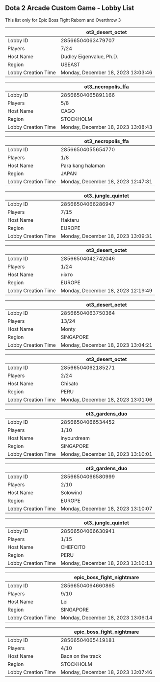 ## Dota 2 Arcade Custom Game - Lobby List

This list only for Epic Boss Fight Reborn and Overthrow 3

|  | ot3_desert_octet |
| ------ | ------ |
| Lobby ID | 28566504063479707 |
| Players | 7/24 |
| Host Name | Dudley Eigenvalue, Ph.D. |
| Region | USEAST |
| Lobby Creation Time | Monday, December 18, 2023 13:03:46 |


|  | ot3_necropolis_ffa |
| ------ | ------ |
| Lobby ID | 28566504065891166 |
| Players | 5/8 |
| Host Name | CAGO |
| Region | STOCKHOLM |
| Lobby Creation Time | Monday, December 18, 2023 13:08:43 |


|  | ot3_necropolis_ffa |
| ------ | ------ |
| Lobby ID | 28566504055654770 |
| Players | 1/8 |
| Host Name | Para kang halaman |
| Region | JAPAN |
| Lobby Creation Time | Monday, December 18, 2023 12:47:31 |


|  | ot3_jungle_quintet |
| ------ | ------ |
| Lobby ID | 28566504066286947 |
| Players | 7/15 |
| Host Name | Haktaru |
| Region | EUROPE |
| Lobby Creation Time | Monday, December 18, 2023 13:09:31 |


|  | ot3_desert_octet |
| ------ | ------ |
| Lobby ID | 28566504042742046 |
| Players | 1/24 |
| Host Name | ніхто |
| Region | EUROPE |
| Lobby Creation Time | Monday, December 18, 2023 12:19:49 |


|  | ot3_desert_octet |
| ------ | ------ |
| Lobby ID | 28566504063750364 |
| Players | 13/24 |
| Host Name | Monty |
| Region | SINGAPORE |
| Lobby Creation Time | Monday, December 18, 2023 13:04:21 |


|  | ot3_desert_octet |
| ------ | ------ |
| Lobby ID | 28566504062185271 |
| Players | 2/24 |
| Host Name | Chisato |
| Region | PERU |
| Lobby Creation Time | Monday, December 18, 2023 13:01:06 |


|  | ot3_gardens_duo |
| ------ | ------ |
| Lobby ID | 28566504066534452 |
| Players | 1/10 |
| Host Name | inyourdream |
| Region | SINGAPORE |
| Lobby Creation Time | Monday, December 18, 2023 13:10:01 |


|  | ot3_gardens_duo |
| ------ | ------ |
| Lobby ID | 28566504066580999 |
| Players | 2/10 |
| Host Name | Solowind |
| Region | EUROPE |
| Lobby Creation Time | Monday, December 18, 2023 13:10:07 |


|  | ot3_jungle_quintet |
| ------ | ------ |
| Lobby ID | 28566504066630941 |
| Players | 1/15 |
| Host Name | CHEFCITO |
| Region | PERU |
| Lobby Creation Time | Monday, December 18, 2023 13:10:13 |


|  | epic_boss_fight_nightmare |
| ------ | ------ |
| Lobby ID | 28566504064660865 |
| Players | 9/10 |
| Host Name | Lei |
| Region | SINGAPORE |
| Lobby Creation Time | Monday, December 18, 2023 13:06:14 |


|  | epic_boss_fight_nightmare |
| ------ | ------ |
| Lobby ID | 28566504065419181 |
| Players | 4/10 |
| Host Name | Вася on the track |
| Region | STOCKHOLM |
| Lobby Creation Time | Monday, December 18, 2023 13:07:46 |


